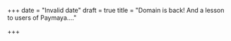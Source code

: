 +++
date = "Invalid date"
draft = true
title = "Domain is back! And a lesson to users of Paymaya...."

+++

